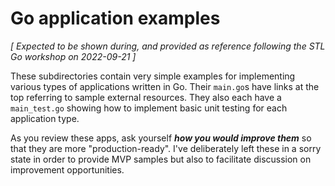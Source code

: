 Go application examples
=======================

*[ Expected to be shown during, and provided as reference following the STL Go
workshop on 2022-09-21 ]*

These subdirectories contain very simple examples for implementing various types
of applications written in Go. Their `main.go`s have links at the top referring
to sample external resources. They also each have a `main_test.go` showing how
to implement basic unit testing for each application type.

As you review these apps, ask yourself ***how you would improve them*** so that
they are more "production-ready". I've deliberately left these in a sorry state
in order to provide MVP samples but also to facilitate discussion on improvement
opportunities.
